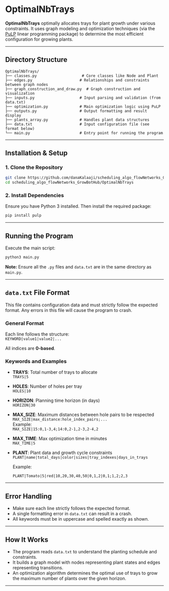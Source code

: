 # OptimalNbTrays

**OptimalNbTrays** optimally allocates trays for plant growth under various constraints. It uses graph modeling and optimization techniques (via the [PuLP](https://coin-or.github.io/pulp/) linear programming package) to determine the most efficient configuration for growing plants.

---

## Directory Structure

```
OptimalNbTrays/
├── classes.py                    # Core classes like Node and Plant
├── edges.py                     # Relationships and constraints between graph nodes
├── graph_construction_and_draw.py  # Graph construction and visualization
├── inputs.py                    # Input parsing and validation (from data.txt)
├── optimization.py              # Main optimization logic using PuLP
├── outputs.py                   # Output formatting and result display
├── plants_array.py              # Handles plant data structures
├── data.txt                     # Input configuration file (see format below)
└── main.py                      # Entry point for running the program
```

---

##  Installation & Setup

### 1. Clone the Repository
```bash
git clone https://github.com/danaKalaaji/scheduling_algo_flowNetworks_GrowBotHub.git
cd scheduling_algo_flowNetworks_GrowBotHub/OptimalNbTrays
```

### 2. Install Dependencies
Ensure you have Python 3 installed. Then install the required package:

```bash
pip install pulp
```

---

##  Running the Program

Execute the main script:

```bash
python3 main.py
```

 **Note:** Ensure all the `.py` files and `data.txt` are in the same directory as `main.py`.

---

##  `data.txt` File Format

This file contains configuration data and must strictly follow the expected format. Any errors in this file will cause the program to crash.

###  General Format

Each line follows the structure:  
`KEYWORD|value1|value2|...`

All indices are **0-based**.

###  Keywords and Examples

- **TRAYS**: Total number of trays to allocate  
  `TRAYS|5`

- **HOLES**: Number of holes per tray  
  `HOLES|10`

- **HORIZON**: Planning time horizon (in days)  
  `HORIZON|30`

- **MAX_SIZE**: Maximum distances between hole pairs to be respected  
  `MAX_SIZE|max_distance:hole_index_pairs;...`  
  Example:  
  `MAX_SIZE|15:0,1-3,4;14:0,2-1,2-3,2-4,2`

- **MAX_TIME**: Max optimization time in minutes  
  `MAX_TIME|5`

- **PLANT**: Plant data and growth cycle constraints  
  `PLANT|name|total_days|color|sizes|tray_indexes|days_in_trays`

  Example:
  ```
  PLANT|Tomato|5|red|10,20,30,40,50|0,1,2|0,1;1,2;2,3
  ```

---

## Error Handling

- Make sure each line strictly follows the expected format.
- A single formatting error in `data.txt` can result in a crash.
- All keywords must be in uppercase and spelled exactly as shown.

---

## How It Works

- The program reads `data.txt` to understand the planting schedule and constraints.
- It builds a graph model with nodes representing plant states and edges representing transitions.
- An optimization algorithm determines the optimal use of trays to grow the maximum number of plants over the given horizon.

---

